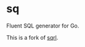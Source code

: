 # sq

Fluent SQL generator for Go.

This is a fork of [sqrl][sqrl].

[sqrl]: https://github.com/elgris/sqrl
